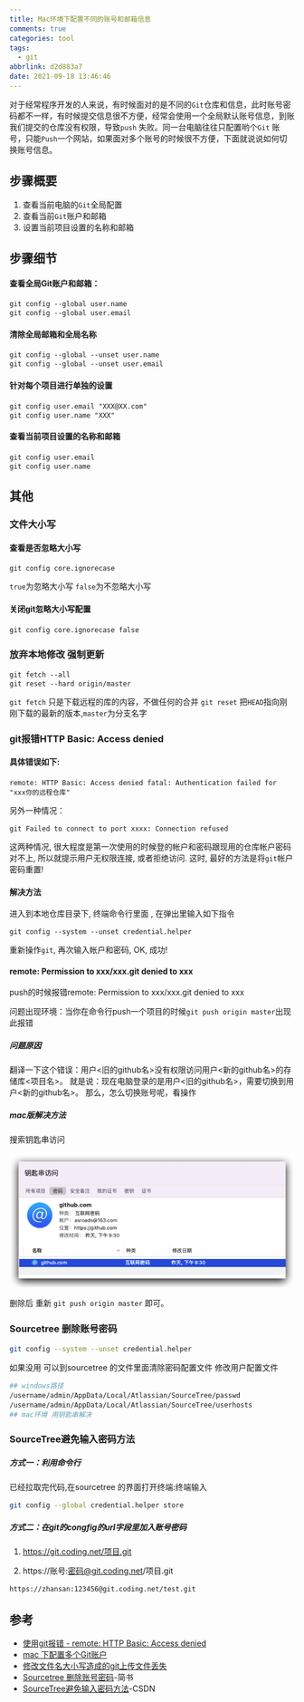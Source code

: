 ```yaml
---
title: Mac环境下配置不同的账号和邮箱信息
comments: true
categories: tool
tags:
  - git
abbrlink: d2d883a7
date: 2021-09-18 13:46:46
---
```


对于经常程序开发的人来说，有时候面对的是不同的`Git`仓库和信息，此时账号密码都不一样，有时候提交信息很不方便，经常会使用一个全局默认账号信息，到账我们提交的仓库没有权限，导致`push` 失败。同一台电脑往往只配置哟个`Git` 账号，只能`Push`一个网站，如果面对多个账号的时候很不方便，下面就说说如何切换账号信息。
<!--more-->

## 步骤概要

1. 查看当前电脑的`Git`全局配置
2. 查看当前`Git`账户和邮箱
3. 设置当前项目设置的名称和邮箱

## 步骤细节

#### 查看全局Git账户和邮箱：

```shell
git config --global user.name
git config --global user.email
```

#### 清除全局邮箱和全局名称

```shell
git config --global --unset user.name
git config --global --unset user.email
```

#### 针对每个项目进行单独的设置

```shell
git config user.email "XXX@XX.com"
git config user.name "XXX"
```

#### 查看当前项目设置的名称和邮箱

```shell
git config user.email
git config user.name
```

## 其他

### 文件大小写

#### 查看是否忽略大小写

```shell
git config core.ignorecase
```

  `true`为忽略大小写   `false`为不忽略大小写

#### 关闭git忽略大小写配置

```shell
git config core.ignorecase false
```

### 放弃本地修改 强制更新

```shell
git fetch --all
git reset --hard origin/master
```

`git fetch` 只是下载远程的库的内容，不做任何的合并 `git reset` 把`HEAD`指向刚刚下载的最新的版本,`master`为分支名字

### git报错HTTP Basic: Access denied

#### 具体错误如下:

```shell
remote: HTTP Basic: Access denied fatal: Authentication failed for "xxx你的远程仓库"
```

另外一种情况：

```shell
git Failed to connect to port xxxx: Connection refused
```

这两种情况, 很大程度是第一次使用的时候登的帐户和密码跟现用的仓库帐户密码对不上, 所以就提示用户无权限连接, 或者拒绝访问. 这时, 最好的方法是将`git`帐户密码重置!

#### 解决方法

进入到本地仓库目录下, 终端命令行里面 , 在弹出里输入如下指令

```shell
git config --system --unset credential.helper
```

重新操作`git`, 再次输入帐户和密码, OK, 成功!

#### remote: Permission to xxx/xxx.git denied to xxx

push的时候报错remote: Permission to xxx/xxx.git denied to xxx

问题出现环境：当你在命令行push一个项目的时候`git push origin master`出现此报错

##### 问题原因

翻译一下这个错误：用户<旧的github名>没有权限访问用户<新的github名>的存储库<项目名>。
就是说：现在电脑登录的是用户<旧的github名>，需要切换到用户<新的github名>。
那么，怎么切换账号呢，看操作

##### mac版解决方法

搜索钥匙串访问

![image-20211110102126160](Mac环境下配置不同的账号和邮箱信息/image-20211110102126160.png)

删除后 重新 `git push origin master` 即可。

### Sourcetree 删除账号密码

```bash
git config --system --unset credential.helper
```

如果没用 可以到sourcetree 的文件里面清除密码配置文件 修改用户配置文件

```bash
## windows路径
/username/admin/AppData/Local/Atlassian/SourceTree/passwd
/username/admin/AppData/Local/Atlassian/SourceTree/userhosts
## mac环境 用钥匙串解决
```

### SourceTree避免输入密码方法

##### 方式一：利用命令行

已经拉取完代码,在sourcetree 的界面打开终端:终端输入 

```bash
git config --global credential.helper store
```

##### 方式二：在git的congfig的url字段里加入账号密码

1. https://git.coding.net/项目.git

2. https://账号:密码@git.coding.net/项目.git

```bash
https://zhansan:123456@git.coding.net/test.git
```



## 参考

- [使用git报错 - remote: HTTP Basic: Access denied](https://blog.csdn.net/qq_25835645/article/details/84390221)
- [mac 下配置多个Git账户](https://www.jianshu.com/p/692a79beca0d)
- [修改文件名大小写造成的git上传文件丢失](https://my.oschina.net/huibaifa/blog/3096818)
- [Sourcetree 删除账号密码](http://events.jianshu.io/p/2f63bb001f68)-简书
- [SourceTree避免输入密码方法](https://blog.csdn.net/jancywen/article/details/107232328)-CSDN



